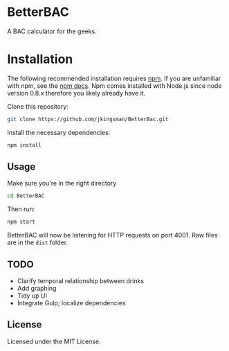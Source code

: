 # BetterBAC

A BAC calculator for the geeks.

# Installation
The following recommended installation requires [npm](https://npmjs.org/). If you are unfamiliar with npm, see the [npm docs](https://npmjs.org/doc/). Npm comes installed with Node.js since node version 0.8.x therefore you likely already have it.

Clone this repository:

```bash
git clone https://github.com/jkingsman/BetterBac.git
```

Install the necessary dependencies:

```bash
npm install
```

## Usage

Make sure you're in the right directory

```bash
cd BetterBAC
```

Then run:

```bash
npm start
```

BetterBAC will now be listening for HTTP requests on port 4001. Raw files are in the `dist` folder.

## TODO

* Clarify temporal relationship between drinks
* Add graphing
* Tidy up UI
* Integrate Gulp; localize dependencies

## License

Licensed under the MIT License.
